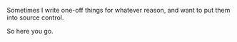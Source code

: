 Sometimes I write one-off things for whatever reason, and want to put them into source control.

So here you go.